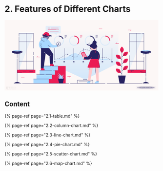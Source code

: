 # 2. Features of Different Charts

![](../../.gitbook/assets/1_rhfojxcs5yml0bijimommg.png)

## Content

{% page-ref page="2.1-table.md" %}

{% page-ref page="2.2-column-chart.md" %}

{% page-ref page="2.3-line-chart.md" %}

{% page-ref page="2.4-pie-chart.md" %}

{% page-ref page="2.5-scatter-chart.md" %}

{% page-ref page="2.6-map-chart.md" %}





